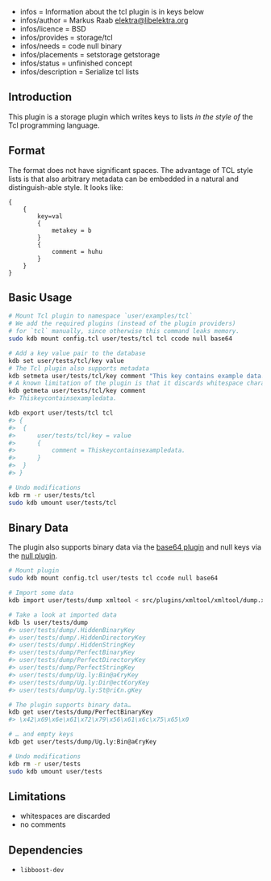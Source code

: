 - infos = Information about the tcl plugin is in keys below
- infos/author = Markus Raab <elektra@libelektra.org>
- infos/licence = BSD
- infos/provides = storage/tcl
- infos/needs = code null binary
- infos/placements = setstorage getstorage
- infos/status = unfinished concept
- infos/description = Serialize tcl lists

## Introduction

This plugin is a storage plugin which writes keys to lists *in the style of*
the Tcl programming language.

## Format

The format does not have significant spaces.  The advantage of TCL style
lists is that also arbitrary metadata can be embedded in a natural and
distinguish-able style. It looks like:

    {
        {
            key=val
            {
                metakey = b
            }
            {
                comment = huhu
            }
        }
    }

## Basic Usage

```sh
# Mount Tcl plugin to namespace `user/examples/tcl`
# We add the required plugins (instead of the plugin providers)
# for `tcl` manually, since otherwise this command leaks memory.
sudo kdb mount config.tcl user/tests/tcl tcl ccode null base64

# Add a key value pair to the database
kdb set user/tests/tcl/key value
# The Tcl plugin also supports metadata
kdb setmeta user/tests/tcl/key comment "This key contains example data."
# A known limitation of the plugin is that it discards whitespace characters
kdb getmeta user/tests/tcl/key comment
#> Thiskeycontainsexampledata.

kdb export user/tests/tcl tcl
#> {
#> 	{
#> 		user/tests/tcl/key = value
#> 		{
#> 			comment = Thiskeycontainsexampledata.
#> 		}
#> 	}
#> }

# Undo modifications
kdb rm -r user/tests/tcl
sudo kdb umount user/tests/tcl
```

## Binary Data

The plugin also supports binary data via the [base64 plugin](../base64/) and null keys via the [null plugin](../null/).

```sh
# Mount plugin
sudo kdb mount config.tcl user/tests tcl ccode null base64

# Import some data
kdb import user/tests/dump xmltool < src/plugins/xmltool/xmltool/dump.xml

# Take a look at imported data
kdb ls user/tests/dump
#> user/tests/dump/.HiddenBinaryKey
#> user/tests/dump/.HiddenDirectoryKey
#> user/tests/dump/.HiddenStringKey
#> user/tests/dump/PerfectBinaryKey
#> user/tests/dump/PerfectDirectoryKey
#> user/tests/dump/PerfectStringKey
#> user/tests/dump/Ug.ly:Bin@a€ryKey
#> user/tests/dump/Ug.ly:Dir@ect€oryKey
#> user/tests/dump/Ug.ly:St@ri€n.gKey

# The plugin supports binary data…
kdb get user/tests/dump/PerfectBinaryKey
#> \x42\x69\x6e\x61\x72\x79\x56\x61\x6c\x75\x65\x0

# … and empty keys
kdb get user/tests/dump/Ug.ly:Bin@a€ryKey

# Undo modifications
kdb rm -r user/tests
sudo kdb umount user/tests
```

## Limitations

- whitespaces are discarded
- no comments

## Dependencies

- `libboost-dev`


